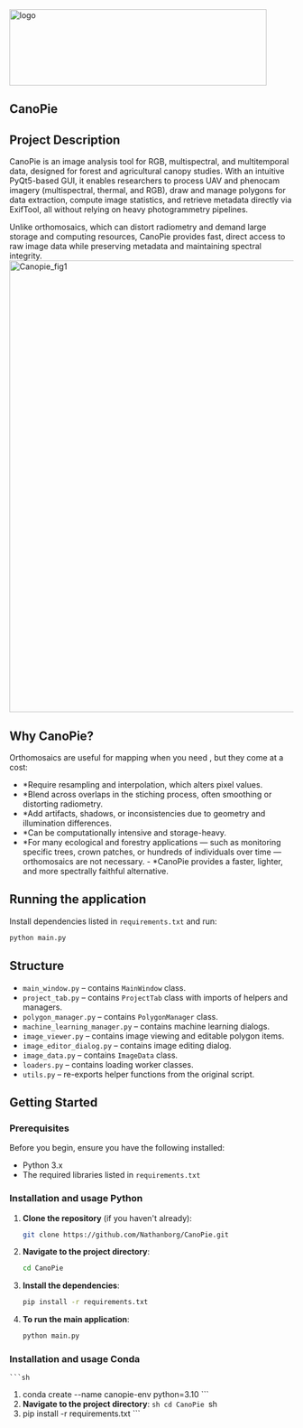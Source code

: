 <img width="456" height="135" alt="logo" src="https://github.com/user-attachments/assets/8cf3f529-817b-45cb-b9ce-0315d12cea37" />

## CanoPie

## Project Description
CanoPie is an image analysis tool for RGB, multispectral, and multitemporal data, designed for forest and agricultural canopy studies. With an intuitive PyQt5-based GUI, it enables researchers to process UAV and phenocam imagery (multispectral, thermal, and RGB), draw and manage polygons for data extraction, compute image statistics, and retrieve metadata directly via ExifTool,  all without relying on heavy photogrammetry pipelines.

Unlike orthomosaics, which can distort radiometry and demand large storage and computing resources, CanoPie provides fast, direct access to raw image data while preserving metadata and maintaining spectral integrity.
<img width="800" height="800" alt="Canopie_fig1" src="https://github.com/user-attachments/assets/02aac60c-c71c-42b0-8d3c-acd9f4233f0d" />

## Why CanoPie?
Orthomosaics are useful for mapping when you need , but they come at a cost:
-   *Require resampling and interpolation, which alters pixel values.
-   *Blend across overlaps in the stiching process, often smoothing or distorting radiometry.
-   *Add artifacts, shadows, or inconsistencies due to geometry and illumination differences.
-   *Can be computationally intensive and storage-heavy.
-   *For many ecological and forestry applications — such as monitoring specific trees, crown patches, or hundreds of individuals over time — orthomosaics are not necessary. -   *CanoPie provides a faster, lighter, and more spectrally faithful alternative.

## Running the application

Install dependencies listed in `requirements.txt` and run:

```bash
python main.py
```

## Structure

* `main_window.py` – contains `MainWindow` class.
* `project_tab.py` – contains `ProjectTab` class with imports of helpers and managers.
* `polygon_manager.py` – contains `PolygonManager` class.
* `machine_learning_manager.py` – contains machine learning dialogs.
* `image_viewer.py` – contains image viewing and editable polygon items.
* `image_editor_dialog.py` – contains image editing dialog.
* `image_data.py` – contains `ImageData` class.
* `loaders.py` – contains loading worker classes.
* `utils.py` – re-exports helper functions from the original script.

## Getting Started

### Prerequisites
Before you begin, ensure you have the following installed:
*   Python 3.x
*   The required libraries listed in `requirements.txt`

### Installation and usage Python
1.  **Clone the repository** (if you haven't already):
    ```sh
    git clone https://github.com/Nathanborg/CanoPie.git
    ```
2.  **Navigate to the project directory**:
    ```sh
    cd CanoPie
    ```
3.  **Install the dependencies**:
    ```sh
    pip install -r requirements.txt
    ```
4.  **To run the main application**:
    ```sh
    python main.py
    ```
### Installation and usage Conda

    ```sh
 1.    conda create --name canopie-env python=3.10
    ```
 2.  **Navigate to the project directory**:
    ```sh
    cd CanoPie
    ```sh
 3.    pip install -r requirements.txt
    ```





